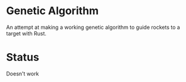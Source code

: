# Genetic Algorithm
An attempt at making a working genetic algorithm to guide rockets to a target with Rust.

# Status
Doesn't work